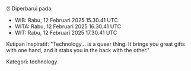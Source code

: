 ⏰ Diperbarui pada:
- WIB: Rabu, 12 Februari 2025 15.30.41 UTC
- WITA: Rabu, 12 Februari 2025 16.30.41 UTC
- WIT: Rabu, 12 Februari 2025 17.30.41 UTC

Kutipan Inspiratif:
"Technology... is a queer thing. It brings you great gifts with one hand, and it stabs you in the back with the other."


Kategori: technology

